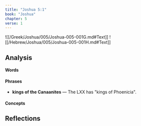 ```yaml
---
title: "Joshua 5:1"
book: "Joshua"
chapter: 5
verse: 1
---
```

![[/Greek/Joshua/005/Joshua-005-001G.md#Text]]
![[/Hebrew/Joshua/005/Joshua-005-001H.md#Text]]

## Analysis

#### Words

#### Phrases
- **kings of the Canaanites** — The LXX has "kings of Phoenicia".

#### Concepts

## Reflections
